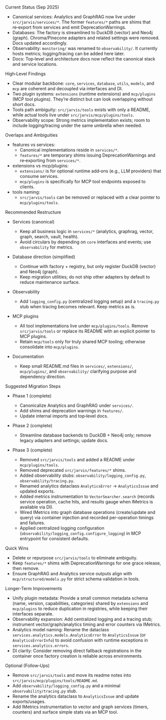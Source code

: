 Current Status (Sep 2025)

- Canonical services: Analytics and GraphRAG now live under `src/jarvis/services/*`. The former `features/*` paths are shims that re‑export from services and emit DeprecationWarnings.
- Databases: The factory is streamlined to DuckDB (vector) and Neo4j (graph). Chroma/Pinecone adapters and related settings were removed. Docs updated accordingly.
- Observability: `monitoring/` was renamed to `observability/`. It currently hosts metrics; logging/tracing can be added here later.
- Docs: Top‑level and architecture docs now reflect the canonical stack and service locations.

High‑Level Findings

- Clear modular backbone: `core`, `services`, `database`, `utils`, `models`, and `mcp` are coherent and decoupled via interfaces and DI.
- Two plugin systems: `extensions` (runtime extensions) and `mcp/plugins` (MCP tool plugins). They’re distinct but can look overlapping without short docs.
- Tools path ambiguity: `src/jarvis/tools` exists with only a README, while actual tools live under `src/jarvis/mcp/plugins/tools`.
- Observability scope: Strong metrics implementation exists; room to include logging/tracing under the same umbrella when needed.

Overlaps and Ambiguities

- features vs services:
  - Canonical implementations reside in `services/*`.
  - `features/*` are temporary shims issuing DeprecationWarnings and re‑exporting from `services/*`.
- extensions vs mcp/plugins:
  - `extensions/` is for optional runtime add‑ons (e.g., LLM providers) that consume services.
  - `mcp/plugins` is specifically for MCP tool endpoints exposed to clients.
- tools naming:
  - `src/jarvis/tools` can be removed or replaced with a clear pointer to `mcp/plugins/tools`.

Recommended Restructure

- Services (canonical)
  - Keep all business logic in `services/*` (analytics, graphrag, vector, graph, search, vault, health).
  - Avoid circulars by depending on `core` interfaces and events; use `observability` for metrics.

- Database direction (simplified)
  - Continue with factory + registry, but only register DuckDB (vector) and Neo4j (graph).
  - Keep migration utilities; do not ship other adapters by default to reduce maintenance surface.

- Observability
  - Add `logging_config.py` (centralized logging setup) and a `tracing.py` stub when tracing becomes relevant. Keep metrics as is.

- MCP plugins
  - All tool implementations live under `mcp/plugins/tools`. Remove `src/jarvis/tools` or replace its README with an explicit pointer to MCP plugins.
  - Retain `mcp/tools` only for truly shared MCP tooling; otherwise consolidate into `mcp/plugins`.

- Documentation
  - Keep small README.md files in `services/`, `extensions/`, `mcp/plugins/`, and `observability/` clarifying purpose and dependency direction.

Suggested Migration Steps

- Phase 1 (complete)
  - Canonicalize Analytics and GraphRAG under `services/`.
  - Add shims and deprecation warnings in `features/`.
  - Update internal imports and top‑level docs.

- Phase 2 (complete)
  - Streamline database backends to DuckDB + Neo4j only; remove legacy adapters and settings; update docs.

- Phase 3 (complete)
  - Removed `src/jarvis/tools` and added a README under `mcp/plugins/tools`.
  - Removed deprecated `src/jarvis/features/*` shims.
  - Added observability stubs: `observability/logging_config.py`, `observability/tracing.py`.
  - Renamed analytics dataclass `AnalyticsError` → `AnalyticsIssue` and updated exports.
  - Added metrics instrumentation to `VectorSearcher.search` (records service operation, cache hits, and results gauge when IMetrics is available via DI).
  - Wired IMetrics into graph database operations (create/update and query) via container injection and recorded per-operation timings and failures.
  - Applied centralized logging configuration (`observability/logging_config.configure_logging`) in MCP entrypoint for consistent defaults.

Quick Wins

- Delete or repurpose `src/jarvis/tools` to eliminate ambiguity.
- Keep `features/*` shims with DeprecationWarnings for one grace release, then remove.
- Ensure GraphRAG and Analytics service outputs align with `mcp/structured/models.py` for strict schema validation in tools.

Longer‑Term Improvements

- Unify plugin metadata: Provide a small common metadata schema (name, version, capabilities, categories) shared by `extensions` and `mcp/plugins` to reduce duplication in registries, while keeping their interfaces separate.
- Observability expansion: Add centralized logging and a tracing stub; instrument vector/graph/analytics timing and error counters via IMetrics.
- Analytics model naming: Rename the dataclass `services.analytics.models.AnalyticsError` to `AnalyticsIssue` (or `AnalyticsErrorInfo`) to avoid confusion with runtime exceptions in `services.analytics.errors`.
- DI clarity: Consider removing direct fallback registrations in the container once factory creation is reliable across environments.

Optional (Follow‑Ups)

- Remove `src/jarvis/tools` and move its readme notes into `src/jarvis/mcp/plugins/tools/README.md`.
- Add `observability/logging_config.py` and a minimal `observability/tracing.py` stub.
- Rename the analytics dataclass to `AnalyticsIssue` and update exports/usages.
- Add IMetrics instrumentation to vector and graph services (timers, counters) and surface simple stats via an MCP tool.